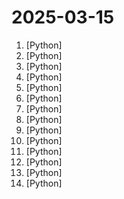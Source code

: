 # 2025-03-15

1. [](https://github.comundefined "Open-Sora: Democratizing Efficient Video Production for All") [Python]
2. [](https://github.comundefined "The official Python library for the OpenAI API") [Python]
3. [](https://github.comundefined "Research and development (R&D) is crucial for the enhancement of industrial productivity, especially in the AI era, where the core aspects of R&D are mainly focused on data and models. We are committed to automating these high-value generic R&D processes through our open source R&D automation tool RD-Agent, which lets AI drive data-driven AI.") [Python]
4. [](https://github.comundefined "Fully local web research and report writing assistant") [Python]
5. [](https://github.comundefined "Python SDK, Proxy Server (LLM Gateway) to call 100+ LLM APIs in OpenAI format - [Bedrock, Azure, OpenAI, VertexAI, Cohere, Anthropic, Sagemaker, HuggingFace, Replicate, Groq]") [Python]
6. [](https://github.comundefined "你知道我要说什么") [Python]
7. [](https://github.comundefined "Mobile-Agent: The Powerful Mobile Device Operation Assistant Family") [Python]
8. [](https://github.comundefined "AI Native Data App Development framework with AWEL(Agentic Workflow Expression Language) and Agents") [Python]
9. [](https://github.comundefined "Python SDK for AI agent monitoring, LLM cost tracking, benchmarking, and more. Integrates with most LLMs and agent frameworks including OpenAI Agents SDK, CrewAI, Langchain, Autogen, AG2, and CamelAI") [Python]
10. [](https://github.comundefined "A high-quality tool for convert PDF to Markdown and JSON.一站式开源高质量数据提取工具，将PDF转换成Markdown和JSON格式。") [Python]
11. [](https://github.comundefined "Framework for orchestrating role-playing, autonomous AI agents. By fostering collaborative intelligence, CrewAI empowers agents to work together seamlessly, tackling complex tasks.") [Python]
12. [](https://github.comundefined "抖音批量下载工具，去水印，支持视频、图集、合集、音乐(原声)。免费！免费！免费！") [Python]
13. [](https://github.comundefined "An open source reinforcement learning framework for training, evaluating, and deploying robust trading agents.") [Python]
14. [](https://github.comundefined "Agent S: an open agentic framework that uses computers like a human") [Python]
